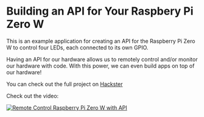 # Building an API for Your Raspbery Pi Zero W

This is an example application for creating an API for the Raspberry Pi Zero W to control four LEDs, each connected to its own GPIO.

Having an API for our hardware allows us to remotely control and/or monitor our hardware with code. With this power, we can even build apps on top of our hardware!

You can check out the full project on [Hackster](https://www.hackster.io/anaptfox/building-an-api-for-your-raspberry-pi-zero-w-29c4fb#schematics)

Check out the video:

[![Remote Control Raspberry Pi Zero W with API ](http://img.youtube.com/vi/XSNj-gOgIjs/0.jpg)](http://www.youtube.com/watch?v=XSNj-gOgIjs "Remote Control Raspberry Pi Zero W with API")

